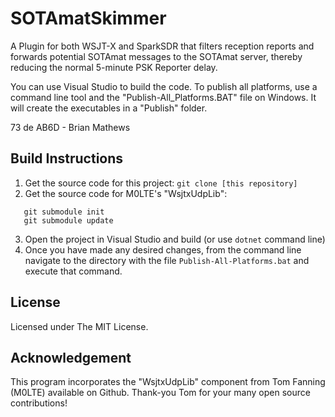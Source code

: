 # SOTAmatSkimmer

A Plugin for both WSJT-X and SparkSDR that filters reception reports and forwards potential SOTAmat messages to the SOTAmat server, thereby reducing the normal 5-minute PSK Reporter delay.

You can use Visual Studio to build the code.
To publish all platforms, use a command line tool and the "Publish-All_Platforms.BAT" file on Windows. It will create the executables in a "Publish" folder.

73 de AB6D - Brian Mathews

## Build Instructions

1. Get the source code for this project: `git clone [this repository]`
2. Get the source code for M0LTE's "WsjtxUdpLib":

```
   git submodule init
   git submodule update
```

3. Open the project in Visual Studio and build (or use `dotnet` command line)
4. Once you have made any desired changes, from the command line navigate to the directory with the file `Publish-All-Platforms.bat` and execute that command.

## License

Licensed under The MIT License.

## Acknowledgement

This program incorporates the "WsjtxUdpLib" component from Tom Fanning (M0LTE) available on Github. Thank-you Tom for your many open source contributions!
